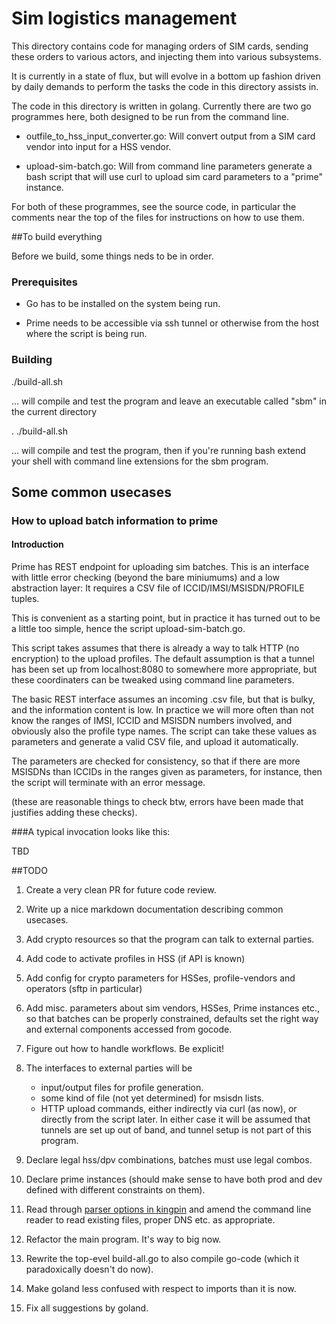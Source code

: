 # Sim logistics management

This directory contains code for managing orders of SIM cards, 
sending these orders to various actors, and injecting them into
various subsystems.

It is currently in  a state of flux, but will evolve in a bottom
up fashion driven by daily demands to perform the tasks the code
in this directory assists in.

The code in this directory is written in golang.  Currently there are two
go programmes here, both designed to be run from the command line.

 *  outfile_to_hss_input_converter.go:  Will convert output from 
    a SIM card vendor into  input for a HSS vendor.
    
 *  upload-sim-batch.go: Will from command line parameters generate a 
    bash script that will use curl to upload sim card parameters
    to a "prime" instance.
    
For both of these programmes, see the source code, in particular the
comments near the top of the files for instructions on how to use them.

##To build everything

Before we build, some things neds to be in order.

### Prerequisites

 * Go has to be installed on the system  being run.
  
 * Prime needs to be accessible via ssh tunnel or otherwise from the host
    where the script is being run.

### Building

   ./build-all.sh

... will compile and test the program and leave an executable called
"sbm" in the current directory

   . ./build-all.sh

... will compile and test the program, then if you're running bash
extend your shell with command line extensions for the sbm program.

## Some common usecases

### How to upload batch information to prime

#### Introduction

Prime has  REST endpoint for uploading sim batches.   This is an 
interface with little error checking (beyond the bare miniumums)
and a low abstraction layer: It requires a CSV file of ICCID/IMSI/MSISDN/PROFILE tuples.

This is convenient as a starting point, but in practice it has turned
out to be a little too simple, hence the script upload-sim-batch.go.

This script takes assumes that there is already a way to talk HTTP 
(no encryption) to the upload profiles.  The default assumption is that
a tunnel has been set up from localhost:8080 to somewhere more
appropriate, but these coordinaters can be tweaked using command line
parameters.

The basic REST interface assumes an incoming .csv file, but that is
bulky, and the information content is low.  In practice we will 
more often than not know the ranges of IMSI, ICCID and MSISDN numbers
involved, and obviously also the profile type names.  The script can
take these values as parameters and generate a valid CSV file, and
upload it automatically.

The parameters are checked for consistency, so that if there are 
more MSISDNs than ICCIDs in the ranges given as parameters, for instance,
then the script will terminate with an error message.

(these are reasonable things to check btw, errors have been made
that justifies adding these checks).

###A typical invocation looks like this:

  TBD

##TODO

1. Create a very clean PR for future code review.

2. Write up a nice markdown documentation describing common usecases.
 
3. Add crypto resources so that the program can talk to external parties.
 
4. Add code to activate profiles in HSS (if API is known)
 
5. Add config for crypto parameters  for HSSes, profile-vendors and operators (sftp in particular)
 
6. Add misc. parameters about sim vendors, HSSes, Prime instances etc., so that
   batches can be properly constrained, defaults set the right way and external
   components accessed from gocode.
 
7. Figure out how to handle workflows. Be explicit!
 
8. The interfaces to external parties will be
    - input/output files for profile generation.
    - some kind of file (not yet determined) for msisdn lists.
    - HTTP upload commands, either indirectly via curl (as now), or
      directly from the script later.   In either case 
      it will be assumed that tunnels are set up out of band, and
      tunnel setup is not part of this program.
 
9. Declare legal hss/dpv combinations, batches must use legal combos.
 
10. Declare prime instances (should make sense to have both prod and dev defined
   with different constraints on them).

11. Read through [parser options in kingpin](https://github.com/alecthomas/kingpin/blob/master/parsers.go) and
    amend the command line reader to read existing files, proper DNS etc.
    as appropriate.

12. Refactor the main program. It's way to big now.

13. Rewrite the top-evel build-all.go to also compile go-code (which it
    paradoxically doesn't do now).

14. Make goland less confused with respect to imports than it is now.

15. Fix all suggestions by goland.
